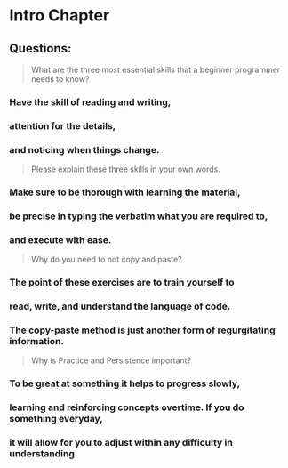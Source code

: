 # Intro Chapter

## Questions:

>What are the three most essential skills that a beginner programmer needs to know?

### Have the skill of reading and writing, 
### attention for the details,
### and noticing when things change.

>Please explain these three skills in your own words.

### Make sure to be thorough with learning the material, 
### be precise in typing the verbatim what you are required to, 
### and execute with ease.

>Why do you need to not copy and paste?

### The point of these exercises are to train yourself to 
### read, write, and understand the language of code. 
### The copy-paste method is just another form of regurgitating information.

>Why is Practice and Persistence important?

### To be great at something it helps to progress slowly, 
### learning and reinforcing concepts overtime. If you do something everyday,
### it will allow for you to adjust within any difficulty in understanding.
